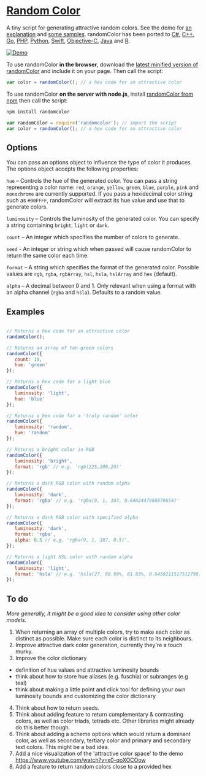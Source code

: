 # [Random Color](http://llllll.li/randomColor)

A tiny script for generating attractive random colors. See the demo for [an explanation](http://llllll.li/randomColor/) and [some samples](http://llllll.li/randomColor/). randomColor has been ported to [C#](https://github.com/nathanpjones/randomColorSharped), [C++](https://github.com/xuboying/randomcolor-cpp), [Go](https://github.com/hansrodtang/randomcolor), [PHP](https://github.com/mistic100/RandomColor.php), [Python](https://github.com/kevinwuhoo/randomcolor-py), [Swift](https://github.com/onevcat/RandomColorSwift), [Objective-C](https://github.com/yageek/randomColor), [Java](https://github.com/lzyzsd/AndroidRandomColor) and [R](https://github.com/ronammar/randomcoloR).

[![Demo](http://i.imgur.com/lOLCqvu.gif)](http://llllll.li/randomColor)

To use randomColor **in the browser**, download the [latest minified version of randomColor](http://cdnjs.com/libraries/randomcolor) and include it on your page. Then call the script:

```javascript
var color = randomColor(); // a hex code for an attractive color
```

To use randomColor **on the server with node.js**, install [randomColor from npm](https://www.npmjs.org/package/randomcolor) then call the script:

```bash
npm install randomcolor
```
```javascript
var randomColor = require('randomcolor'); // import the script
var color = randomColor(); // a hex code for an attractive color
```

## Options

You can pass an options object to influence the type of color it produces. The options object accepts the following properties:

```hue``` – Controls the hue of the generated color. You can pass a string representing a color name: ```red```, ```orange```, ```yellow```, ```green```, ```blue```, ```purple```, ```pink``` and ```monochrome``` are currently supported. If you pass a  hexidecimal color string such as ```#00FFFF```, randomColor will extract its hue value and use that to generate colors.

```luminosity``` – Controls the luminosity of the generated color. You can specify a string containing ```bright```, ```light``` or ```dark```.

```count``` – An integer which specifies the number of colors to generate.

```seed``` - An integer or string which when passed will cause randomColor to return the same color each time.

```format``` – A string which specifies the format of the generated color. Possible values are ```rgb```, ```rgba```, ```rgbArray```, ```hsl```, ```hsla```, ```hslArray``` and ```hex``` (default).

```alpha``` – A decimal between 0 and 1. Only relevant when using a format with an alpha channel (```rgba``` and ```hsla```). Defaults to a random value.

## Examples

```javascript

// Returns a hex code for an attractive color
randomColor(); 

// Returns an array of ten green colors
randomColor({
   count: 10,
   hue: 'green'
});

// Returns a hex code for a light blue
randomColor({
   luminosity: 'light',
   hue: 'blue'
});

// Returns a hex code for a 'truly random' color
randomColor({
   luminosity: 'random',
   hue: 'random'
});

// Returns a bright color in RGB
randomColor({
   luminosity: 'bright',
   format: 'rgb' // e.g. 'rgb(225,200,20)'
});

// Returns a dark RGB color with random alpha
randomColor({
   luminosity: 'dark',
   format: 'rgba' // e.g. 'rgba(9, 1, 107, 0.6482447960879654)'
});

// Returns a dark RGB color with specified alpha
randomColor({
   luminosity: 'dark',
   format: 'rgba',
   alpha: 0.5 // e.g. 'rgba(9, 1, 107, 0.5)',
});

// Returns a light HSL color with random alpha
randomColor({
   luminosity: 'light',
   format: 'hsla' // e.g. 'hsla(27, 88.99%, 81.83%, 0.6450211517512798)'
});

```

## To do

*More generally, it might be a good idea to consider using other color models.*

1. When returning an array of multiple colors, try to make each color as distinct as possible. Make sure each color is distinct to its neighbours.
2. Improve attractive dark color generation, currently they're a touch murky.
3. Improve the color dictionary
  - definition of hue values and attractive luminosity bounds
  - think about how to store hue aliases (e.g. fuschia) or subranges (e.g teal)
  - think about making a little point and click tool for defining your own luminosity bounds and customizing the color dictionary
4. Think about how to return seeds.
5. Think about adding feature to return complementary & contrasting colors, as well as color triads, tetrads etc. Other libraries might already do this better though.
6. Think about adding a scheme options which would return a dominant color, as well as secondary, tertiary color and primary and secondary text colors. This might be a bad idea.
7. Add a nice visualization of the 'attractive color space' to the demo https://www.youtube.com/watch?v=x0-qoXOCOow
7. Add a feature to return random colors close to a provided hex 
